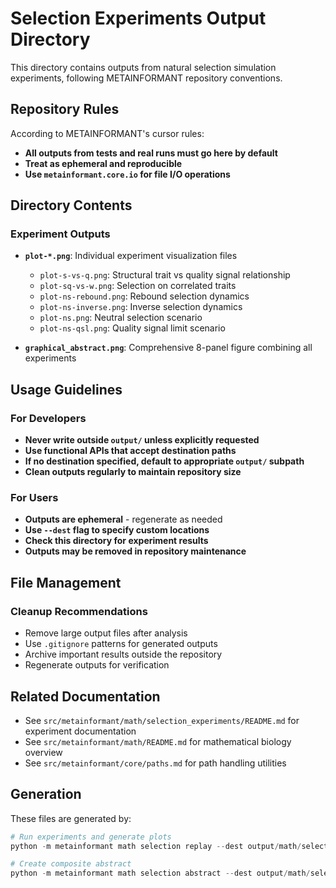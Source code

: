 # Selection Experiments Output Directory

This directory contains outputs from natural selection simulation experiments, following METAINFORMANT repository conventions.

## Repository Rules

According to METAINFORMANT's cursor rules:
- **All outputs from tests and real runs must go here by default**
- **Treat as ephemeral and reproducible**
- **Use `metainformant.core.io` for file I/O operations**

## Directory Contents

### Experiment Outputs
- **`plot-*.png`**: Individual experiment visualization files
  - `plot-s-vs-q.png`: Structural trait vs quality signal relationship
  - `plot-sq-vs-w.png`: Selection on correlated traits
  - `plot-ns-rebound.png`: Rebound selection dynamics
  - `plot-ns-inverse.png`: Inverse selection dynamics
  - `plot-ns.png`: Neutral selection scenario
  - `plot-ns-qsl.png`: Quality signal limit scenario

- **`graphical_abstract.png`**: Comprehensive 8-panel figure combining all experiments

## Usage Guidelines

### For Developers
- **Never write outside `output/` unless explicitly requested**
- **Use functional APIs that accept destination paths**
- **If no destination specified, default to appropriate `output/` subpath**
- **Clean outputs regularly to maintain repository size**

### For Users
- **Outputs are ephemeral** - regenerate as needed
- **Use `--dest` flag to specify custom locations**
- **Check this directory for experiment results**
- **Outputs may be removed in repository maintenance**

## File Management

### Cleanup Recommendations
- Remove large output files after analysis
- Use `.gitignore` patterns for generated outputs
- Archive important results outside the repository
- Regenerate outputs for verification

## Related Documentation

- See `src/metainformant/math/selection_experiments/README.md` for experiment documentation
- See `src/metainformant/math/README.md` for mathematical biology overview
- See `src/metainformant/core/paths.md` for path handling utilities

## Generation

These files are generated by:
```python
# Run experiments and generate plots
python -m metainformant math selection replay --dest output/math/selection_experiments

# Create composite abstract
python -m metainformant math selection abstract --dest output/math/selection_experiments
```
